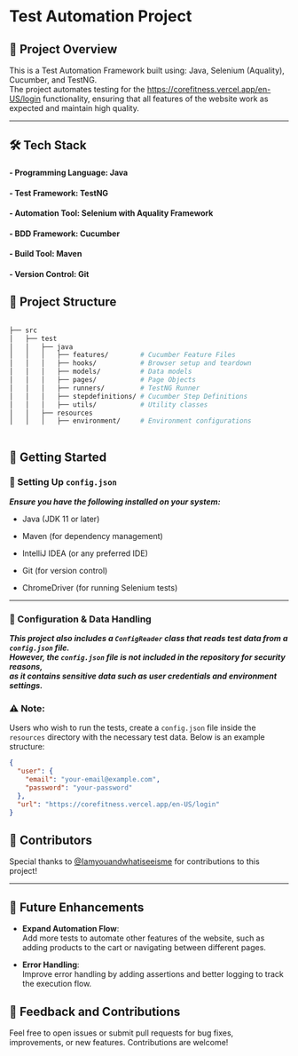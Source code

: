 # Test Automation Project

## 📌 Project Overview ##

This is a Test Automation Framework built using: Java, Selenium (Aquality), Cucumber, and TestNG.  
The project automates testing for the https://corefitness.vercel.app/en-US/login functionality, ensuring that all features of the website work as expected and maintain high quality.  


---


## 🛠️ Tech Stack ##

#### - Programming Language: Java

#### - Test Framework: TestNG

#### - Automation Tool: Selenium with Aquality Framework

#### - BDD Framework: Cucumber

#### - Build Tool: Maven

#### - Version Control: Git  


## 📁 Project Structure ##


```bash

├── src
│   ├── test
│   │   ├── java
│   │   │   ├── features/        # Cucumber Feature Files
│   │   │   ├── hooks/           # Browser setup and teardown
│   │   │   ├── models/          # Data models
│   │   │   ├── pages/           # Page Objects
│   │   │   ├── runners/         # TestNG Runner
│   │   │   ├── stepdefinitions/ # Cucumber Step Definitions
│   │   │   ├── utils/           # Utility classes
│   │   ├── resources
│   │   │   ├── environment/     # Environment configurations
 
```


## 🚀 Getting Started ##

### 🔧 Setting Up `config.json`


***Ensure you have the following installed on your system:***


- Java (JDK 11 or later)

- Maven (for dependency management)

- IntelliJ IDEA (or any preferred IDE)

- Git (for version control)

- ChromeDriver (for running Selenium tests)

---

### 🔐 Configuration & Data Handling

***This project also includes a **`ConfigReader`** class that reads test data from a `config.json` file.  
However, **the `config.json` file is not included in the repository** for security reasons,  
as it contains sensitive data such as user credentials and environment settings.***

### ⚠️ Note:

Users who wish to run the tests, create a `config.json` file inside the `resources` directory with the necessary test data. Below is an example structure:

```json
{
  "user": {
    "email": "your-email@example.com",
    "password": "your-password"
  },
  "url": "https://corefitness.vercel.app/en-US/login"
}

```

## 👥 Contributors

Special thanks to [@Iamyouandwhatiseeisme](https://github.com/Iamyouandwhatiseeisme) for contributions to this project!

---
## 🌱 Future Enhancements ##

- **Expand Automation Flow**:  
  Add more tests to automate other features of the website, such as adding products to the cart or navigating between different pages.  

- **Error Handling**:  
  Improve error handling by adding assertions and better logging to track the execution flow.  


## 📣 Feedback and Contributions ##

Feel free to open issues or submit pull requests for bug fixes, improvements, or new features. Contributions are welcome!  
